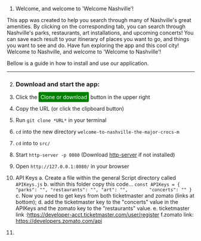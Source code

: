 1. Welcome, and welcome to 'Welcome Nashville'! 

This app was created to help you search through many of Nashville's great amenities. By clicking on the corresponding tab, you can search through Nashville's parks, restaurants, art installations, and upcoming concerts! You can save each result to your itinerary of places you want to go, and things you want to see and do. Have fun exploring the app and this cool city! Welcome to Nashville, and welcome to 'Welcome to Nashville'!

Bellow is a guide in how to install and use our application.
____________________________________________________________

2. ### Download and start the app:
1. Click the <span style="color: white; background-color: green; border-radius: 3px; padding: 5px">Clone or download</span> button in the upper right
1. Copy the URL (or click the clipboard button)
1. Run `git clone *URL*` in your terminal
1. `cd` into the new directory `welcome-to-nashville-the-major-crocs-m`
1. `cd` into to `src/`
1. Start `http-server -p 8080` (Download [http-server](https://github.com/http-party/http-server#readme) if not installed)
1. Open `http://127.0.0.1:8080/` in your browser

3. API Keys
    a. Create a file within the general Script directory called `APIKeys.js`
    b. within this folder copy this code...
    `
    const APIKeys = {
    "parks": "",
    "restaurants": "",
    "art": "",       
    "concerts": ""
    }
    `
    c. Now you need to get keys from both ticketmaster and zomato (links at bottom);
    d. add the ticketmaster key to the "concerts" value in the APIKeys and the zomato key to the "restaurants" value.
    e. ticketmaster link :https://developer-acct.ticketmaster.com/user/register
    f.zomato link: https://developers.zomato.com/api

4. 







<!-- Stretchiest Goals
Add an affordance to finalize an itinerary, and start a new one.
Add ability to view one or all of the itineraries
Instead of displaying all the search fields, search results, and itinerary list at the same time, add a nav bar or other feature(s) for hiding/showing what the user wants to view -->
